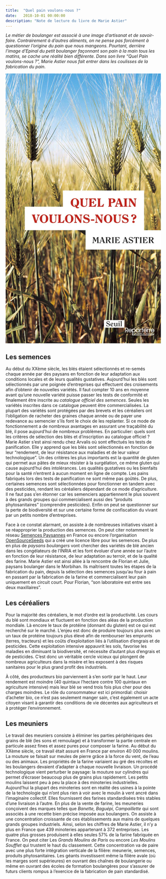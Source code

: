 ```yaml
---
title:  "Quel pain voulons-nous ?"
date:   2018-10-01 00:00:00
description: "Note de lecture du livre de Marie Astier"
---
```


*Le métier de boulanger est associé à une image d’artisanat et de savoir-faire. Contrairement à d’autres aliments, on ne pense pas forcément à questionner l’origine du pain que nous mangeons. Pourtant, derrière l’image d’Epinal du petit boulanger façonnant son pain à la main tous les matins, se cache une réalité bien différente. Dans son livre “Quel Pain voulons-nous ?”, Marie Astier nous fait entrer dans les coulisses de la fabrication du pain.*

![couverture](/assets/images/pain/couverture.jpg)

## Les semences

Au début du XXème siècle, les blés étaient sélectionnés et re-semés chaque année par des paysans en fonction de leur adaptation aux conditions locales et de leurs qualités gustatives. Aujourd’hui les blés sont sélectionnés par une poignée d’entreprises qui effectuent des croisements afin d’obtenir de nouvelles variétés. Il faut compter 10 ans en moyenne avant qu’une nouvelle variété puisse passer les tests de conformité et finalement être inscrite au *catalogue officiel des semences*. Seules les variétés inscrites dans ce catalogue peuvent être commercialisées. La plupart des variétés sont protégées par des brevets et les céréaliers ont l’obligation de racheter des graines chaque année ou de payer une redevance au semencier s’ils font le choix de les replanter. Si ce mode de fonctionnement a de nombreux avantages  en assurant une traçabilité du blé, il pose aujourd’hui de nombreux problèmes. En particulier: quels sont les critères de sélection des blés et d’inscription au catalogue officiel ? Marie Astier s’est ainsi rendu chez Arvalis où sont effectués les tests de panification. Elle y apprend que les blés sont sélectionnés en fonction de leur “rendement, de leur résistance aux maladies et de leur valeur technologique”. Un des critères les plus importants est la quantité de gluten qui permet aux pâtes de mieux résister à la surgélation, ce même gluten qui cause aujourd’hui des intolérances. Les qualités gustatives ou les bienfaits pour la santé n’entrent à aucun moment en ligne de compte. Les pains fabriqués lors des tests de panification ne sont même pas goûtés. De plus, certaines semences sont sélectionnées pour fonctionner en tandem avec des pesticides, rendant les céréaliers dépendant de ce mode d’agriculture. Il ne faut pas s’en étonner car les semenciers appartiennent le plus souvent à des grands groupes qui commercialisent aussi des “produits phytosanitaires” (comprendre pesticides). Enfin on peut se questionner sur la perte de biodiversité et sur une certaine forme de confiscation du vivant par un petits nombre d’entreprises.

Face à ce constat alarmant, on assiste à de nombreuses initiatives visant à se réapproprier la production des semences. On peut citer notamment le réseau [Semences Paysannes](https://www.semencespaysannes.org/) en France ou encore l’organisation [OpenSourceSeeds](https://osseeds.org/) qui a créé une licence libre pour les semences. De plus en plus de *paysans boulangers* vont chercher des variétés de blé ancien dans les congélateurs de l’INRIA et les font évoluer d’une année sur l’autre en fonction de leur résistance, de leur adaptation au terroir, et de la qualité des farine. Marie Astier est ainsi allée à la rencontre de Florian et Julie, paysans boulanger dans le Morbihan. Ils maîtrisent toutes les étapes de la fabrication du pain, depuis la sélection des semences jusqu’au four à pain en passant par la fabrication de la farine et commercialisent leur pain uniquement en circuit court. Pour Florian, “son laboratoire est entre ses deux maxillaires”.

## Les céréaliers
Pour la majorité des céréaliers, le mot d’ordre est la productivité. Les cours du blé sont mondiaux et fluctuent en fonction des aléas de la production mondiale. Là encore le taux de protéine (donnant du gluten) est ce qui est recherché sur le marché. L’enjeu est donc de produire toujours plus avec un un taux de protéine toujours plus élevé afin de rembourser les emprunts (terres, tracteurs) et les coûts d’exploitation liés à l’utilisation d’engrais et de pesticides. Cette exploitation intensive appauvrit les sols, favorise les maladies en diminuant la biodiversité, et nécessite d’autant plus d’engrais et de pesticides. C’est donc un véritable cercle vicieux qui plongent de nombreux agriculteurs dans la misère et les exposent à des risques sanitaires pour le plus grand profit des industriels.

À côté, des producteurs bio parviennent à s’en sortir par le haut. Leur rendement est moindre (40 quintaux l’hectare contre 100 quintaux en agriculture intensive) mais leur blé se vend trois fois plus cher pour des charges moindres. Le rôle du consommateur est ici primordial: choisir d’acheter bio, ce n’est pas seulement manger sain, c’est également un acte citoyen visant à garantir des conditions de vie décentes aux agriculteurs et à protéger l’environnement.


## Les meuniers
Le travail des meuniers consiste à éliminer les parties périphériques des grains de blé (les sons et remoulage) et à transformer la partie centrale en particule assez fines et assez pures pour composer la farine.
Au début du XXème siècle, ce travail était assuré en France par environ 40 000 moulins. La mouture se faisait sur meules de pierre grâce à la force du vent, de l’eau ou des animaux. Les propriétés de la farine variaient au gré des récoltes et les boulangers devaient d’adapter à chaque nouvelle livraison. Un procédé technologique vient perturber le paysage: la mouture sur cylindres qui permet d’écraser beaucoup plus de grains plus rapidement. Les petits moulins laissent peu à peu la place à des minoteries industrielles. Aujourd’hui la plupart des minoteries sont en réalité des usines à la pointe de la technologie qui n’ont plus rien à voir avec le moulin à vent ancré dans l’imaginaire collectif. Elles fournissent des farines standardisées très stables d’une livraison à l’autre. En plus de la vente de farine, les meuneries conçoivent des marques telles que *Banette, Baguépi, Campaillette* qui sont associés à une recette bien précise imposée aux boulangers.
On assiste à une concentration croissante de ces établissements aux mains de quelques grands groupes industriels. Ainsi, selon les chiffres de Marie Astier, il n’y a plus en France que 439 minoteries appartenant à 372 entreprises. Les quatre plus grosses produisent à elles seules 57% de la farine fabriquée en France. On peut citer Les *Grands Moulins de Paris* ou encore *Les Moulins Soufflet* qui trustent le haut du classement. Cette concentration va de paire avec une plus forte intégration verticale de la filière: meunerie, semences, produits phytosanitaires. Les géants investissent même la filière avale (où les marges sont supérieures) en ouvrant des chaînes de boulangerie ou même en ouvrant des écoles de formation boulangères pour s’assurer de futurs clients rompus à l’exercice de la fabrication de pain standardisé.
